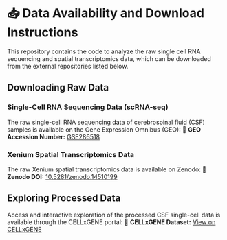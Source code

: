 # 📥 Data Availability and Download Instructions 

This repository contains the code to analyze the raw single cell RNA sequencing and spatial transcriptomics data, which can be downloaded from the external repositories listed below. 

## Downloading Raw Data

### Single-Cell RNA Sequencing Data (scRNA-seq)
The raw single-cell RNA sequencing data of cerebrospinal fluid (CSF) samples is available on the Gene Expression Omnibus (GEO):
📌 **GEO Accession Number:** [GSE286518](https://www.ncbi.nlm.nih.gov/geo/query/acc.cgi?acc=GSE286518)

### Xenium Spatial Transcriptomics Data
The raw Xenium spatial transcriptomics data is available on Zenodo:
📌 **Zenodo DOI:** [10.5281/zenodo.14510199](https://doi.org/10.5281/zenodo.14510199)

## Exploring Processed Data

Access and interactive exploration of the processed CSF single-cell data is available through the CELLxGENE portal:
📌 **CELLxGENE Dataset:** [View on CELLxGENE](https://cellxgene.cziscience.com/collections/573e2e06-8af0-4d96-bfdd-7d64a4bb9c21)

